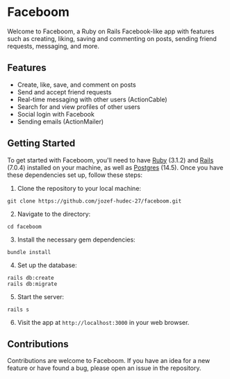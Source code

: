 # Faceboom
Welcome to Faceboom, a Ruby on Rails Facebook-like app with features such as creating, liking, saving and commenting on posts, sending friend requests, messaging, and more.

## Features
- Create, like, save, and comment on posts
- Send and accept friend requests
- Real-time messaging with other users (ActionCable)
- Search for and view profiles of other users
- Social login with Facebook
- Sending emails (ActionMailer)

## Getting Started
To get started with Faceboom, you'll need to have [Ruby](https://www.ruby-lang.org/) (3.1.2) and [Rails](https://rubyonrails.org/) (7.0.4) installed on your machine, as well as [Postgres](https://www.postgresql.org/) (14.5). Once you have these dependencies set up, follow these steps:

1. Clone the repository to your local machine:
```
git clone https://github.com/jozef-hudec-27/faceboom.git
```

2. Navigate to the directory:
```
cd faceboom
```

3. Install the necessary gem dependencies:
```
bundle install
```

4. Set up the database:
```
rails db:create
rails db:migrate
```

5. Start the server:
```
rails s
```

6. Visit the app at `http://localhost:3000` in your web browser.

## Contributions
Contributions are welcome to Faceboom. If you have an idea for a new feature or have found a bug, please open an issue in the repository.
